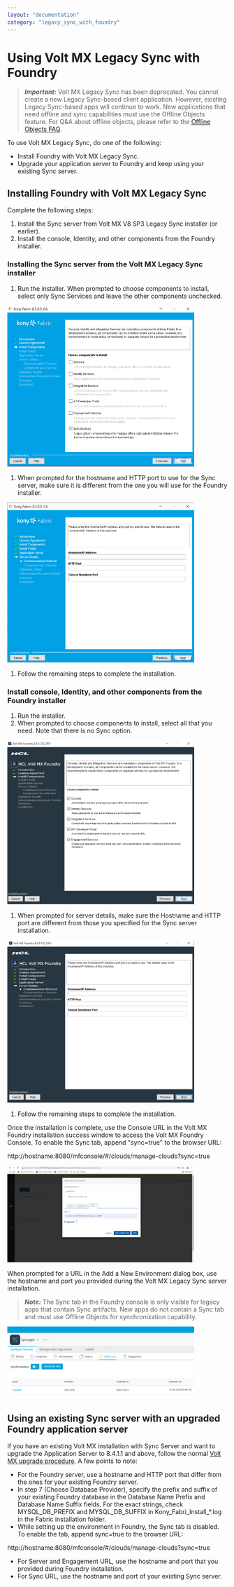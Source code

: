 ```yaml
---
layout: "documentation"
category: "legacy_sync_with_foundry"
---
```




# Using Volt MX Legacy Sync with Foundry

>**_Important:_** Volt MX Legacy Sync has been deprecated. You cannot create a new Legacy Sync-based client application. However, existing Legacy Sync-based apps will continue to work. New applications that need offline and sync capabilities must use the Offline Objects feature. For Q&A about offline objects, please refer to the [Offline Objects FAQ](https://support.hcltechsw.com/csm?id=kb_article&sysparm_article=KB0092079).

To use Volt MX Legacy Sync, do one of the following:

* Install Foundry with Volt MX Legacy Sync.
* Upgrade your application server to Foundry and keep using your existing Sync server.

## Installing Foundry with Volt MX Legacy Sync

Complete the following steps:
  
1. Install the Sync server from Volt MX V8 SP3 Legacy Sync installer (or earlier).
1. Install the console, Identity, and other components from the Foundry installer.

### Installing the Sync server from the Volt MX Legacy Sync installer

1. Run the installer. When prompted to choose components to install, select only Sync Services and leave the other components unchecked.

<img src="Resources/Images/install_fabric_components.png" style="width:85%">

1. When prompted for the hostname and HTTP port to use for the Sync server, make sure it is different from the one you will use for the Foundry installer.

<img src="Resources/Images/fabric_hostname_port.png" style="width:85%">

1. Follow the remaining steps to complete the installation.

### Install console, Identity, and other components from the Foundry installer

1. Run the installer.
1. When prompted to choose components to install, select all that you need. Note that there is no Sync option.

<img src="Resources/Images/install_foundry_components.png" style="width:85%">

1. When prompted for server details, make sure the Hostname and HTTP port are different from those you specified for the Sync server installation.

<img src="Resources/Images/foundry_hostname_port.png" style="width:85%">

1. Follow the remaining steps to complete the installation.

Once the installation is complete, use the Console URL in the Volt MX Foundry installation success window to access the Volt MX Foundry Console. To enable the Sync tab, append "sync=true" to the browser URL:

http<nolink>://hostname:8080/mfconsole/#/clouds/manage-clouds?sync=true

<img src="Resources/Images/sync_tab.png" style="width:85%">

When prompted for a URL in the Add a New Environment dialog box, use the hostname and port you provided during the Volt MX Legacy Sync server installation.

>**_Note:_** The Sync tab in the Foundry console is only visible for legacy apps that contain Sync artifacts. New apps do not contain a Sync tab and must use Offline Objects for synchronization capability.

<img src="Resources/Images/offline_objects.png" style="width:85%">

## Using an existing Sync server with an upgraded Foundry application server

If you have an existing Volt MX installation with Sync Server and want to upgrade the Application Server to 8.4.1.1 and above, follow the normal [Volt MX upgrade procedure](https://opensource.hcltechsw.com/volt-mx-docs/docs/documentation/Foundry/voltmx_foundry_windows_install_guide/Content/Upgrading_VoltMX_Foundry_SP1.html). 
A few points to note:
* For the Foundry server, use a hostname and HTTP port that differ from the ones for your existing Foundry server.
* In step 7 (Choose Database Provider), specify the prefix and suffix of your existing Foundry database in the Database Name Prefix and Database Name Suffix fields. For the exact strings, check MYSQL_DB_PREFIX and MYSQL_DB_SUFFIX in Kony_Fabri_Install_*.log in the Fabric installation folder.
* While setting up the environment in Foundry, the Sync tab is disabled. To enable the tab, append sync=true to the browser URL:

http:<nolink>//hostname:8080/mfconsole/#/clouds/manage-clouds?sync=true
* For Server and Engagement URL, use the hostname and port that you provided during Foundry installation.
* For Sync URL, use the hostname and port of your existing Sync server.

